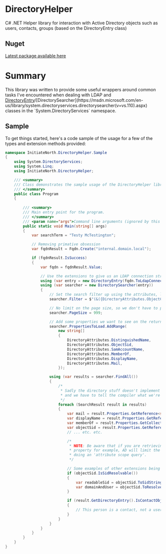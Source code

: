 # DirectoryHelper
C# .NET Helper library for interaction with Active Directory objects such as users, contacts, groups (based on the DirectoryEntry class)

## Nuget

[Latest package available here](https://www.nuget.org/packages/InitiateNorth.DirectoryHelper/)

# Summary
This library was written to provide some useful wrappers around common tasks I've encountered when dealing with LDAP and [DirectoryEntry](https://msdn.microsoft.com/en-us/library/system.directoryservices.directoryentry(v=vs.110).aspx)/[DirectorySearcher](https://msdn.microsoft.com/en-us/library/system.directoryservices.directorysearcher(v=vs.110).aspx) classes in the `System.DirectoryServices` namespace.

## Sample

To get things started, here's a code sample of the usage for a few of the types and extension methods provided:

```C#
namespace InitiateNorth.DirectoryHelper.Sample
{
    using System.DirectoryServices;
    using System.Linq;
    using InitiateNorth.DirectoryHelper;

    /// <summary>
    /// Class demonstrates the sample usage of the DirectoryHelper library.
    /// </summary>
    public class Program
    {
        
        /// <summary>
        /// Main entry point for the program.
        /// </summary>
        /// <param name="args">Command line arguments (ignored by this method).</param>
        public static void Main(string[] args)
        {
            var searchTerm = "Testy McTestington";

            // Removing primative obsession
            var fqdnResult = Fqdn.Create("internal.domain.local");

            if (fqdnResult.IsSuccess)
            {
                var fqdn = fqdnResult.Value;

                // Use the extensions to give us an LDAP connection string.
                using (var entry = new DirectoryEntry(fqdn.ToLdapConnectionString()))
                using (var searcher = new DirectorySearcher(entry))
                {
                    // Set the search filter up using the attributes, look for people with display name that matches the search term.
                    searcher.Filter = $"(&({DirectoryAttributes.ObjectClass}=person)({DirectoryAttributes.ObjectCategory}=person)({DirectoryAttributes.DisplayName}={searchTerm}))";

                    // No limit on the page size, so we don't have to page the results.
                    searcher.PageSize = 999;

                    // Add some properties we want to see on the returned results.
                    searcher.PropertiesToLoad.AddRange(
                        new string[]
                        {
                            DirectoryAttributes.DistinguishedName,
                            DirectoryAttributes.ObjectSid,
                            DirectoryAttributes.SamAccountName,
                            DirectoryAttributes.MemberOf,
                            DirectoryAttributes.DisplayName,
                            DirectoryAttributes.Mail,
                        });

                    using (var results = searcher.FindAll())
                    {
                        /* 
                         * Sadly the directory stuff doesn't implement any LINQ related goodness, 
                         * and we have to tell the compiler what we're expecting (a SearchResult from a SearchResultCollection)
                         */
                        foreach (SearchResult result in results)
                        {
                            var mail = result.Properties.GetReference<string>(DirectoryAttributes.Mail);
                            var displayName = result.Properties.GetReference<string>(DirectoryAttributes.DisplayName);
                            var memberOf = result.Properties.GetCollectionReference<string>(DirectoryAttributes.MemberOf).ToList(); // Force evaluation now so you can have a poke about.
                            var objectSid = result.Properties.GetReference<byte[]>(DirectoryAttributes.ObjectSid);
                            // ... etc. etc.

                            /* 
                             * NOTE: Be aware that if you are retrieving a group and want to check the 'members'
                             * property for example, AD will limit the results to 1500 per 'page' unless you are
                             * doing an 'attribute scope query'.
                             */

                            // Some examples of other extensions being used to get a SID
                            if (objectSid.IsSidResolvable())
                            {
                                var readableSid = objectSid.ToSidString();
                                var domainAndUser = objectSid.ToResolvedDomainAndUser();
                            }

                            if (result.GetDirectoryEntry().IsContactObject())
                            {
                                // This person is a contact, not a user.
                            }
                        }
                    }
                }
            }
        }
    }
}
```
